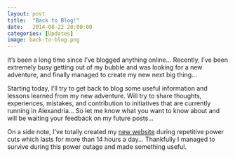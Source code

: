 ```yaml
---
layout: post
title:  "Back to Blog!"
date:   2014-08-22 20:00:00
categories: [Updates]
image: back-to-blog.png
---
```

It’s been a long time since I’ve blogged anything online… Recently, I’ve been extremely busy getting out of my bubble and was looking for a new adventure, and finally managed to create my new next big thing…

Starting today, I’ll try to get back to blog some useful information and lessons learned from my new adventure. Will try to share thoughts, experiences, mistakes, and contribution to initiatives that are currently running in Alexandria… So let me know what you want to know about and will be waiting your feedback on my future posts…

On a side note, I've totally created my [new website][hezahran] during repetitive power cuts which lasts for more than 14 hours a day... Thankfully I managed to survive during this power outage and made something useful.

[hezahran]: http://hezahran.com